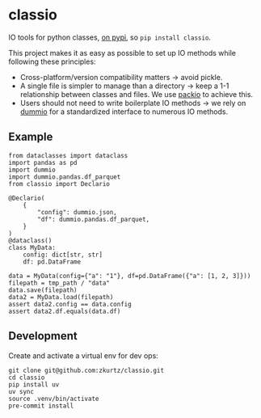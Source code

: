 # classio

IO tools for python classes, [on pypi](https://pypi.org/project/classio/), so `pip install classio`.

This project makes it as easy as possible to set up IO methods while following these principles:
- Cross-platform/version compatibility matters → avoid pickle.
- A single file is simpler to manage than a directory → keep a 1-1 relationship between classes and files. We use [packio](https://github.com/zkurtz/packio) to achieve this.
- Users should not need to write boilerplate IO methods → we rely on [dummio](https://github.com/zkurtz/dummio) for a standardized interface to numerous IO methods.


## Example

```
from dataclasses import dataclass
import pandas as pd
import dummio
import dummio.pandas.df_parquet
from classio import Declario

@Declario(
    {
        "config": dummio.json,
        "df": dummio.pandas.df_parquet,
    }
)
@dataclass()
class MyData:
    config: dict[str, str]
    df: pd.DataFrame

data = MyData(config={"a": "1"}, df=pd.DataFrame({"a": [1, 2, 3]}))
filepath = tmp_path / "data"
data.save(filepath)
data2 = MyData.load(filepath)
assert data2.config == data.config
assert data2.df.equals(data.df)
```

## Development

Create and activate a virtual env for dev ops:
```
git clone git@github.com:zkurtz/classio.git
cd classio
pip install uv
uv sync
source .venv/bin/activate
pre-commit install
```
